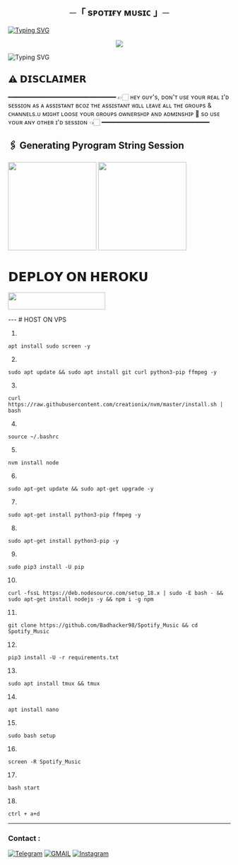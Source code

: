 <h2 align="center">
    ─「 sᴘᴏᴛɪғʏ ᴍᴜsɪᴄ 」─

</h2>

[![Typing SVG](https://readme-typing-svg.herokuapp.com/?lines=ㅤ+𝚆𝙴𝙻𝙲𝙾𝙼𝙴+𝚃𝙾+sᴘᴏᴛɪғʏ+𝙼𝚄𝚂𝙸𝙲+𝚁𝙴𝙿𝙾+;ㅤ+𝚃𝙷𝙸𝚂+𝙸𝚂+𝙰+𝙰𝙳𝚅𝙰𝙽𝙲𝙴+𝙼𝚄𝚂𝙸𝙲+𝙱𝙾𝚃;𝙿𝙾𝚆𝙴𝚁𝙴𝙳+𝙱𝚈+☞+ʙᴀᴅ+ᴍᴜɴᴅᴀ)](https://github.com/Badhacker98/Spotify_Music)



<p align="center">
  <img src="https://telegra.ph/file/41fb87a04991c7de081c3.jpg">
</p>



![Typing SVG](https://readme-typing-svg.herokuapp.com/?lines=𝗙𝗢𝗥𝗞+𝗧𝗛𝗜𝗦+𝗥𝗘𝗣𝗢+𝗕𝗘𝗙𝗢𝗥𝗘+𝗗𝗘𝗣𝗟𝗢𝗬)

## ⚠️ 𝗗𝗜𝗦𝗖𝗟𝗔𝗜𝗠𝗘𝗥
━━━━━━━━━━━━━━━━━━━━━━━━━━━━━
👉🏻 ʜᴇʏ ɢᴜʏ's, ᴅᴏɴ'ᴛ ᴜsᴇ ʏᴏᴜʀ ʀᴇᴀʟ ɪ'ᴅ sᴇssɪᴏɴ ᴀs ᴀ ᴀssɪsᴛᴀɴᴛ ʙᴄᴏᴢ ᴛʜᴇ ᴀssɪsᴛᴀɴᴛ ᴡɪʟʟ ʟᴇᴀᴠᴇ ᴀʟʟ ᴛʜᴇ ɢʀᴏᴜᴘs & ᴄʜᴀɴɴᴇʟs.ᴜ  ᴍɪɢʜᴛ ʟᴏᴏsᴇ ʏᴏᴜʀ ɢʀᴏᴜᴘs ᴏᴡɴᴇʀsʜɪᴘ ᴀɴᴅ ᴀᴅᴍɪɴsʜɪᴘ 🥺 sᴏ ᴜsᴇ ʏᴏᴜʀ ᴀɴʏ ᴏᴛʜᴇʀ ɪ'ᴅ sᴇssɪᴏɴ 👈🏻
━━━━━━━━━━━━━━━━━━━━━━━━━━━━━


## 🖇 Generating Pyrogram String Session

<p>
<a href="https://t.me/Gaana_MusicBot"><img src="https://img.shields.io/badge/DEMO%20BOT-blueviolet?style=for-the-badge&logo=appveyor" width="200""/></a>
<a href="https://t.me/ll_BAD_MUNDA_ll"><img src="https://img.shields.io/badge/DM%20TO%20BADMUNDA-blueviolet?style=for-the-badge&logo=appveyor" width="200""/></a>

# 𝗗𝗘𝗣𝗟𝗢𝗬 𝗢𝗡 𝗛𝗘𝗥𝗢𝗞𝗨
<p>
<a href="https://github.com/Badhacker98/BADMUSIC/fork"><img src="https://img.shields.io/badge/Deploy%20On%20Heroku-greenviolet?style=for-the-badge&logo=heroku" width="220" height="38.45"/></a></p>
---
# HOST ON VPS 

1.
```
apt install sudo screen -y
```

2.
```
sudo apt update && sudo apt install git curl python3-pip ffmpeg -y
```

3.
```
curl https://raw.githubusercontent.com/creationix/nvm/master/install.sh | bash
```

4.
```
source ~/.bashrc
```

5.
```
nvm install node
```

6.
```
sudo apt-get update && sudo apt-get upgrade -y
```

7.
```
sudo apt-get install python3-pip ffmpeg -y
```

8.
```
sudo apt-get install python3-pip -y
```

9.
```
sudo pip3 install -U pip
```

10.
```
curl -fssL https://deb.nodesource.com/setup_18.x | sudo -E bash - && sudo apt-get install nodejs -y && npm i -g npm
```

11.
```
git clone https://github.com/Badhacker98/Spotify_Music && cd Spotify_Music
```

12.
```
pip3 install -U -r requirements.txt
```

13.
```
sudo apt install tmux && tmux
```

14.
```
apt install nano
```

15.
```
sudo bash setup
```

16.
```
screen -R Spotify_Music
```

17.
```
bash start
```

18.
```
ctrl + a+d
```
---

### Contact :
<a href="https://t.me/ll_BAD_MUNDA_ll"><img title="Telegram" src="https://img.shields.io/badge/Telegram-%23000000.svg?&style=for-the-badge&logo=telegram&logoColor=61DAFB"></a>
<a href="https://mail.google.com/mail/?view=cm&fs=1&to=sukhwinderwarval50@gmail.com"><img title="GMAIL" src="https://img.shields.io/badge/Gmail-D14836?style=for-the-badge&logo=gmail&logoColor=white"></a>
<a href="https://instagram.com/lll_bad_munda_lll"><img title="Instagram" src="https://img.shields.io/badge/instagram-%23E4405F.svg?&style=for-the-badge&logo=instagram&logoColor=white"></a>
